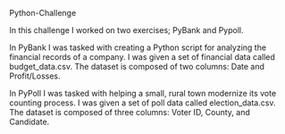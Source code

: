 Python-Challenge 

In this challenge I worked on two exercises; PyBank and Pypoll. 

In PyBank I was tasked with creating a Python script for analyzing the financial records of a company. I was given a set of financial data called budget_data.csv. The dataset is composed of two columns: Date and Profit/Losses. 

In PyPoll I was tasked with helping a small, rural town modernize its vote counting process. I was given a set of poll data called election_data.csv. The dataset is composed of three columns: Voter ID, County, and Candidate.


